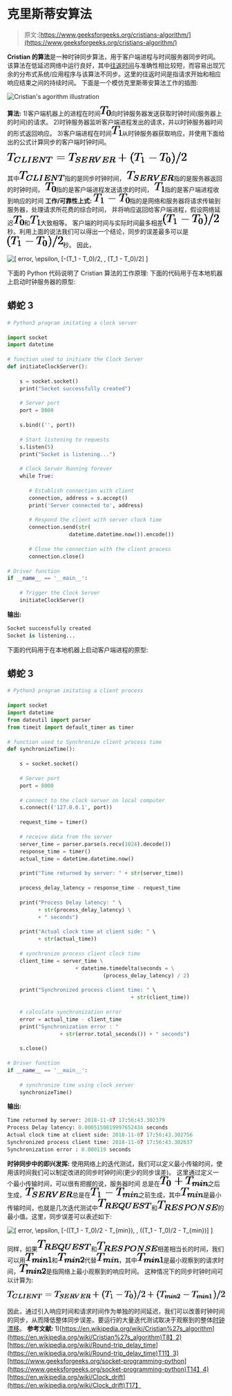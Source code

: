 # 克里斯蒂安算法

> 原文:[https://www.geeksforgeeks.org/cristians-algorithm/](https://www.geeksforgeeks.org/cristians-algorithm/)

**Cristian 的算法**是一种时钟同步算法，用于客户端进程与时间服务器同步时间。该算法在低延迟网络中运行良好，其中[往返时间](https://en.wikipedia.org/wiki/Round-trip_delay_time)与准确性相比较短，而容易出现冗余的分布式系统/应用程序与该算法不同步。这里的往返时间是指请求开始和相应响应结束之间的持续时间。
下面是一个模仿克里斯蒂安算法工作的插图:

![Cristian's agorithm illustration](img/6a575a21585047f330425107844c8177.png)

**算法:**
1)客户端机器上的进程在时间![T_0    ](img/2a0218eb988586e63a6f02d3b59fa7b4.png "Rendered by QuickLaTeX.com")向时钟服务器发送获取时钟时间(服务器上的时间)的请求。
2)时钟服务器监听客户端进程发出的请求，并以时钟服务器时间的形式返回响应。
3)客户端进程在时间![T_1    ](img/75f7e26e59ceee1d09f9131e9787d184.png "Rendered by QuickLaTeX.com")从时钟服务器获取响应，并使用下面给出的公式计算同步的客户端时钟时间。

![\[ T_{CLIENT} = T_{SERVER} + (T_1 - T_0)/2 \]    ](img/9363fffee6bc8058ec9be6d006b56bba.png "Rendered by QuickLaTeX.com")

其中![T_{CLIENT}    ](img/5e1b3f6061bfcec4ce53a0ba456656e9.png "Rendered by QuickLaTeX.com")指的是同步时钟时间，
![T_{SERVER}    ](img/8ecb130a592061106fb03f15a98d6c48.png "Rendered by QuickLaTeX.com")指的是服务器返回的时钟时间，
![T_0    ](img/2a0218eb988586e63a6f02d3b59fa7b4.png "Rendered by QuickLaTeX.com")指的是客户端进程发送请求的时间，
![T_1    ](img/75f7e26e59ceee1d09f9131e9787d184.png "Rendered by QuickLaTeX.com")指的是客户端进程收到响应的时间
**工作/可靠性上式:**
![T_1 - T_0    ](img/55a372ea06002a39fac0df68b8d8e59b.png "Rendered by QuickLaTeX.com")指的是网络和服务器将请求传输到服务器，处理请求所花费的综合时间， 并将响应返回给客户端进程，假设网络延迟![T_0    ](img/2a0218eb988586e63a6f02d3b59fa7b4.png "Rendered by QuickLaTeX.com")和![T_1    ](img/75f7e26e59ceee1d09f9131e9787d184.png "Rendered by QuickLaTeX.com")大致相等。
客户端的时间与实际时间最多相差![(T_1 - T_0)/2    ](img/364e1da380e4b36af8359cfd33202b76.png "Rendered by QuickLaTeX.com")秒。利用上面的说法我们可以得出一个结论，同步的误差最多可以是![(T_1 - T_0)/2    ](img/364e1da380e4b36af8359cfd33202b76.png "Rendered by QuickLaTeX.com")秒。
因此，

![\[ error\, \epsilon\, [-(T_1 - T_0)/2, \, (T_1 - T_0)/2] \]    ](img/08ca2db76894eb6f35e4192a493e1784.png "Rendered by QuickLaTeX.com")

下面的 Python 代码说明了 Cristian 算法的工作原理:
下面的代码用于在本地机器上启动时钟服务器的原型:

## 蟒蛇 3

```py
# Python3 program imitating a clock server

import socket
import datetime

# function used to initiate the Clock Server
def initiateClockServer():

    s = socket.socket()
    print("Socket successfully created")

    # Server port
    port = 8000

    s.bind(('', port))

    # Start listening to requests
    s.listen(5)     
    print("Socket is listening...")

    # Clock Server Running forever
    while True:

       # Establish connection with client
       connection, address = s.accept()     
       print('Server connected to', address)

       # Respond the client with server clock time
       connection.send(str(
                    datetime.datetime.now()).encode())

       # Close the connection with the client process
       connection.close()

# Driver function
if __name__ == '__main__':

    # Trigger the Clock Server   
    initiateClockServer()
```

**输出:**

```py
Socket successfully created
Socket is listening...
```

下面的代码用于在本地机器上启动客户端进程的原型:

## 蟒蛇 3

```py
# Python3 program imitating a client process

import socket
import datetime
from dateutil import parser
from timeit import default_timer as timer

# function used to Synchronize client process time
def synchronizeTime():

    s = socket.socket()         

    # Server port
    port = 8000    

    # connect to the clock server on local computer
    s.connect(('127.0.0.1', port))

    request_time = timer()

    # receive data from the server
    server_time = parser.parse(s.recv(1024).decode())
    response_time = timer()
    actual_time = datetime.datetime.now()

    print("Time returned by server: " + str(server_time))

    process_delay_latency = response_time - request_time

    print("Process Delay latency: " \
          + str(process_delay_latency) \
          + " seconds")

    print("Actual clock time at client side: " \
          + str(actual_time))

    # synchronize process client clock time
    client_time = server_time \
                      + datetime.timedelta(seconds = \
                               (process_delay_latency) / 2)

    print("Synchronized process client time: " \
                                        + str(client_time))

    # calculate synchronization error
    error = actual_time - client_time
    print("Synchronization error : "
                 + str(error.total_seconds()) + " seconds")

    s.close()       

# Driver function
if __name__ == '__main__':

    # synchronize time using clock server
    synchronizeTime()
```

**输出:**

```py
Time returned by server: 2018-11-07 17:56:43.302379
Process Delay latency: 0.0005150819997652434 seconds
Actual clock time at client side: 2018-11-07 17:56:43.302756
Synchronized process client time: 2018-11-07 17:56:43.302637
Synchronization error : 0.000119 seconds
```

**时钟同步中的即兴发挥:**
使用网络上的迭代测试，我们可以定义最小传输时间，使用该时间我们可以制定改进的同步时钟时间(更少的同步误差)。
这里通过定义一个最小传输时间，可以很有把握的说，服务器时间
总是在![T_0 + T_{min}    ](img/69343bdfd63c6abbb44cae1d6ee82146.png "Rendered by QuickLaTeX.com")之后生成，![T_{SERVER}    ](img/8ecb130a592061106fb03f15a98d6c48.png "Rendered by QuickLaTeX.com")总是在![T_1 - T_{min}    ](img/f62d778916daaad5eb432f136f84f280.png "Rendered by QuickLaTeX.com")之前生成，其中![T_{min}    ](img/89ca3fcc150d5c039a59fa487ae10258.png "Rendered by QuickLaTeX.com")是最小传输时间，也就是几次迭代测试中![T_{REQUEST}    ](img/a7e84cc1dc5042504dfc24e2c19d5ce0.png "Rendered by QuickLaTeX.com")和![T_{RESPONSE}    ](img/46f820c7ba23b0c3954760e472673954.png "Rendered by QuickLaTeX.com")的最小值。这里，同步误差可以表述如下:

![\[ error\, \epsilon\, [-((T_1 - T_0)/2 - T_{min}), \, ((T_1 - T_0)/2 - T_{min})] \]    ](img/81e190a06b4f206191a80d7069606cb3.png "Rendered by QuickLaTeX.com")

同样，如果![T_{REQUEST}    ](img/a7e84cc1dc5042504dfc24e2c19d5ce0.png "Rendered by QuickLaTeX.com")和![T_{RESPONSE}    ](img/46f820c7ba23b0c3954760e472673954.png "Rendered by QuickLaTeX.com")相差相当长的时间，我们可以用![T_{min1}    ](img/01eef7866ef1fa41fdcccb1b2b75a19b.png "Rendered by QuickLaTeX.com")和![T_{min2}    ](img/a153d54cf2eff2968f6460e1ffface65.png "Rendered by QuickLaTeX.com")代替![T_{min}    ](img/89ca3fcc150d5c039a59fa487ae10258.png "Rendered by QuickLaTeX.com")，其中![T_{min1}    ](img/01eef7866ef1fa41fdcccb1b2b75a19b.png "Rendered by QuickLaTeX.com")是最小观察到的请求时间，![T_{min2}    ](img/a153d54cf2eff2968f6460e1ffface65.png "Rendered by QuickLaTeX.com")是指网络上最小观察到的响应时间。
这种情况下的同步时钟时间可以计算为:

![\[ T_{CLIENT} = T_{SERVER} + (T_1 - T_0)/2 + (T_{min2} - T_{min1})/2 \]    ](img/4cad308232c5e6c58c238b6e7a8fc7eb.png "Rendered by QuickLaTeX.com")

因此，通过引入响应时间和请求时间作为单独的时间延迟，我们可以改善时钟时间的同步，从而降低整体同步误差。要运行的大量迭代测试取决于观察到的整体[时钟漂移](https://en.wikipedia.org/wiki/Clock_drift)。
**参考文献:**
1)[https://en.wikipedia.org/wiki/Cristian%27s_algorithm](https://en.wikipedia.org/wiki/Cristian%27s_algorithm)T8】2)[https://en.wikipedia.org/wiki/Round-trip_delay_time](https://en.wikipedia.org/wiki/Round-trip_delay_time)T11】3)[https://www.geeksforgeeks.org/socket-programming-python](https://www.geeksforgeeks.org/socket-programming-python)T14】4)[https://en.wikipedia.org/wiki/Clock_drift](https://en.wikipedia.org/wiki/Clock_drift)T17】